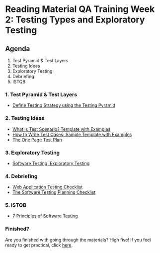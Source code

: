 # Reading Material QA Training Week 2: Testing Types and Exploratory Testing

## Agenda

1. Test Pyramid & Test Layers
2. Testing Ideas
3. Exploratory Testing
4. Debriefing
5. ISTQB

### 1. Test Pyramid & Test Layers

- [Define Testing Strategy using the Testing Pyramid](https://medium.com/@Colin_But/define-testing-strategy-using-the-testing-pyramid-1dabee37e823)

### 2. Testing Ideas

- [What is Test Scenario? Template with Examples](https://www.guru99.com/test-scenario.html)
- [How to Write Test Cases: Sample Template with Examples](https://www.guru99.com/test-case.html)
- [The One Page Test Plan](https://www.ministryoftesting.com/dojo/series/the-testing-planet-2016/lessons/the-one-page-test-plan)

### 3. Exploratory Testing

- [Software Testing: Exploratory Testing](https://www.linkedin.com/learning/software-testing-exploratory-testing/exploration-the-key-to-effective-testing)

### 4. Debriefing

- [Web Application Testing Checklist](https://www.guru99.com/complete-web-application-testing-checklist.html)
- [The Software Testing Planning Checklist](https://www.ministryoftesting.com/dojo/series/the-testing-planet-2019/lessons/the-software-testing-planning-checklist)

### 5. ISTQB

- [7 Principles of Software Testing](https://www.guru99.com/software-testing-seven-principles.html)

### Finished?

Are you finished with going through the materials? High five! If you feel ready to get practical, click [here](./MAKEME.md).

